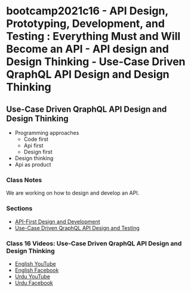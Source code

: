 # bootcamp2021c16 - API Design, Prototyping, Development, and Testing : Everything Must and Will Become an API - API design and Design Thinking - Use-Case Driven QraphQL API Design and Design Thinking

## Use-Case Driven QraphQL API Design and Design Thinking
- Programming approaches
  - Code first
  - Api first
  - Design first
- Design thinking
- Api as product

### Class Notes

We are working on how to design and develop an API.

### Sections

- [API-First Design and Development](./step02_api_first_design_development)
- [Use-Case Driven QraphQL API Design and Testing](./step03_usecase_driven_graphql_api_design_testing)

### Class 16 Videos: Use-Case Driven QraphQL API Design and Design Thinking

- [English YouTube](https://www.youtube.com/watch?v=VSNoK66Fqxw)
- [English Facebook](https://www.facebook.com/fb.anees.ahmed/videos/921873555107834)
- [Urdu YouTube](https://www.youtube.com/watch?v=ndCrHD3Nmjs)
- [Urdu Facebook](https://www.facebook.com/Ai.SirQasim/videos/989501124969236)
